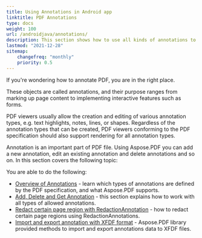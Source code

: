 ```yaml
---
title: Using Annotations in Android app
linktitle: PDF Annotations
type: docs
weight: 100
url: /androidjava/annotations/
description: This section shows how to use all kinds of annotations to your PDF file with the Aspose.PDF library. Learn how to draw, open, or add an annotation with Android via Java.
lastmod: "2021-12-28"
sitemap:
    changefreq: "monthly"
    priority: 0.5
---
```


If you're wondering how to annotate PDF, you are in the right place.

These objects are called annotations, and their purpose ranges from marking up page content to implementing interactive features such as forms.

PDF viewers usually allow the creation and editing of various annotation types, e.g. text highlights, notes, lines, or shapes. Regardless of the annotation types that can be created, PDF viewers conforming to the PDF specification should also support rendering for all annotation types.

Annotation is an important part of PDF file. Using Aspose.PDF you can add a new annotation, edit an existing annotation and delete annotations and so on. In this section covers the following topic:

You are able to do the following:

- [Overview of Annotations](/pdf/androidjava/overview-of-annotations/) - learn which types of annotations are defined by the PDF specification, and what Aspose.PDF supports.
- [Add, Delete and Get Annotation](/pdf/androidjava/add-delete-and-get-annotation/) - this section explains how to work with all types of allowed annotations.
- [Redact certain page region with RedactionAnnotation](/pdf/androidjava/redact-certain-page-region-with-redactionannotation/) - how to redact certain page regions using RedactionAnnotations.
- [Import and export annotation with XFDF format](/pdf/androidjava/import-export-xfdf/) - Aspose.PDF library provided methods to import and export annotations data to XFDF files.

